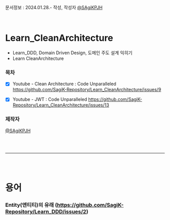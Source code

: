 문서정보 : 2024.01.28.- 작성, 작성자 [@SAgiKPJH](https://github.com/SAgiKPJH)

<br>

# Learn_CleanArchitecture
- Learn_DDD, Domain Driven Design, 도메인 주도 설계 익히기
- Learn CleanArchitecture

### 목차
- [x] Youtube - Clean Architecture : Code Unparalleled https://github.com/SagiK-Repository/Learn_CleanArchitecture/issues/9
- [x] Youtube - JWT : Code Unparalleled https://github.com/SagiK-Repository/Learn_CleanArchitecture/issues/13 



### 제작자
[@SAgiKPJH](https://github.com/SAgiKPJH)

<br><br>

---

<br><br>

# 용어
### Entity(앤티티)의 유래 (https://github.com/SagiK-Repository/Learn_DDD/issues/2)

